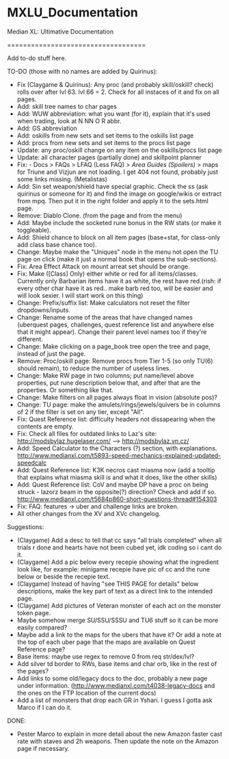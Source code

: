 # MXLU_Documentation
Median XL: Ultimative Documentation

===================================

Add to-do stuff here.

TO-DO (those with no names are added by Quirinus):
- Fix (Claygame & Quirinus): Any proc (and probably skill/oskill? check) rolls over after lvl 63. lvl 66 = 2. Check for all instaces of it and fix on all pages.
- Add: skill tree names to char pages
- Add: WUW abbreviation: what you want (for it), explain that it's used when trading, look at N NN O R abbr.
- Add: GS abbreviation
- Add: oskills from new sets and set items to the oskills list page
- Add: procs from new sets and set items to the procs list page
- Update: any proc/oskill change on any item on the oskills/procs list page
- Update: all character pages (partially done) and skillpoint planner
- Fix: - Docs > FAQs > LFAQ (Less FAQ) > *Area Guides (Spoilers)* > maps for Triune and Vizjun are not loading. I get 404 not found, probably just some links missing. (Metalistas)
- Add: Sin set weapon/shield have special graphic. Check the ss (ask quirinus or someone for it) and find the image on google/wikis or extract from mpq. Then put it in the right folder and apply it to the sets.html page.
- Remove: Diablo Clone. (from the page and from the menu)
- Add: Maybe include the socketed rune bonus in the RW stats (or make it toggleable).
- Add: Shield chance to block on all item pages (base+stat, for class-only add class base chance too).
- Change: Maybe make the "Uniques" node in the menu not open the TU page on click (make it just a normal book that opens the sub-sections).
- Fix: Area Effect Attack on mount arreat set should be orange.
- Fix: Make ([Class] Only) either white or red for all items/classes. Currently only Barbarian items have it as white, the rest have red.(rish: if every other char have it as red.. make barb red too, will be easier and will look sexier. I will start work on this thing)
- Change: Prefix/suffix list: Make calculators not reset the filter dropdowns/inputs.
- Change: Rename some of the areas that have changed names (uberquest pages, challenges, quest reference list and anywhere else that it might appear). Change their parent level names too if they're different.
- Change: Make clicking on a page_book tree open the tree and page, instead of just the page.
- Remove: Proc/oskill page: Remove procs from Tier 1-5 (so only TU(6) should remain), to reduce the number of useless lines.
- Change: Make RW page in two columns; put name/level above properties, put rune description below that, and after that are the properties. Or something like that.
- Change: Make filters on all pages always float in vision (absolute pos)?
- Change: TU page: make the amulets/rings/jewels/quivers be in columns of 2 if the filter is set on any tier, except "All".
- Fix: Quest Reference list: difficulty headers not dissapearing when the contents are empty.
- Fix: Check all files for outdated links to Laz's site: http://modsbylaz.hugelaser.com/ --> http://modsbylaz.vn.cz/
- Add: Speed Calculator to the Characters (?) section, with explanations. http://www.medianxl.com/t5893-speed-mechanics-explained-updated-speedcalc
- Add: Quest Reference list: K3K necros cast miasma now (add a tooltip that explains what miasma skill is and what it does, like the other skills)
- Add: Quest Reference list: CoV and maybe DP have a proc on being struck - lazorz beam in the opposite(?) direction? Check and add if so. http://www.medianxl.com/t5684p860-short-questions-thread#154303
- Fix: FAQ: features -> uber and challenge links are broken.
- All other changes from the XV and XVc changelog. 


Suggestions:
- (Claygame) Add a desc to tell that cc says "all trials completed" when all trials r done and hearts have not been cubed yet, idk coding so i cant do it.
- (Claygame) Add a pic below every recepie showing what the ingredient look like, for example: minigame recepie have pic of cc and the rune below or beside the recepie text.
- (Claygame) Instead of having "see THIS PAGE for details" below descriptions, make the key part of text as a direct link to the intended page.
- (Claygame) Add pictures of Veteran monster of each act on the monster token page.
- Maybe somehow merge SU/SSU/SSSU and TU6 stuff so it can be more easily compared?
- Maybe add a link to the maps for the ubers that have it? Or add a note at the top of each uber page that the maps are available on Quest Reference page?
- Base items: maybe use regex to remove 0 from req str/dex/lvl?
- Add silver td border to RWs, base items and char orb, like in the rest of the pages?
- Add links to some old/legacy docs to the doc, probably a new page under information. (http://www.medianxl.com/t4038-legacy-docs and the ones on the FTP location of the current docs)
- Add a list of monsters that drop each GR in Yshari. I guess I gotta ask Marco if I can do it.

DONE:
- Pester Marco to explain in more detail about the new Amazon faster cast rate with staves and 2h weapons. Then update the note on the Amazon page if necessary.


